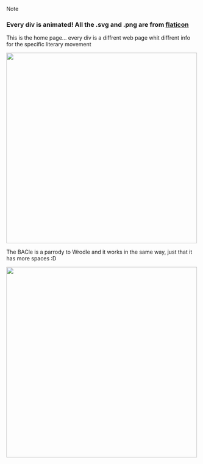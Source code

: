 > [!NOTE]
> ### Every div is animated! All the .svg and .png are from [flaticon](https://www.flaticon.com/) 

This is the home page... every div is a diffrent web page whit diffrent info for the specific literary movement

![](https://github.com/user-attachments/assets/dcad777b-280e-4d25-b816-29c547a989c9)

The BACle is a parrody to Wrodle and it works in the same way, just that it has more spaces :D

![](https://github.com/user-attachments/assets/157c65c9-4a89-4623-ab37-9bdb92931d10)

<style>
  img {
    width: 500px;
  }
</style>
